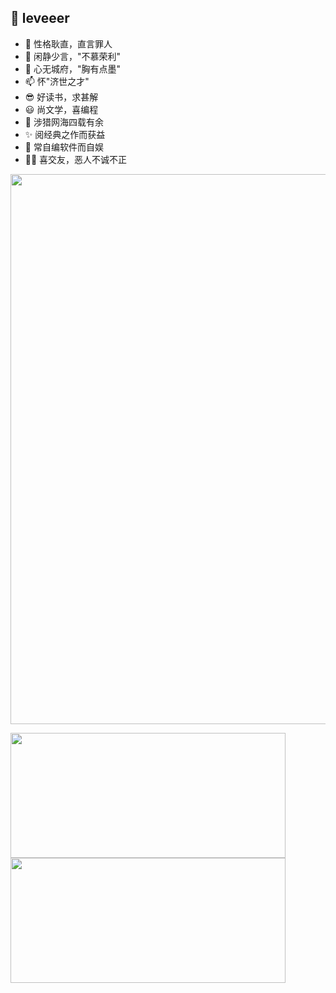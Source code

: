## 👋 leveeer
- 👀 性格耿直，直言罪人
- 🌱 闲静少言，"不慕荣利"
- 💞️ 心无城府，"胸有点墨"
- 📫 怀"济世之才"
- 😎 好读书，求甚解
- 😃 尚文学，喜编程
- 🎈 涉猎网海四载有余
- ✨ 阅经典之作而获益
- 👏 常自编软件而自娱
- 🏃‍♂️ 喜交友，恶人不诚不正

<a href="https://github.com/leveeer">
  <img align="center" width="880px" src="https://github-profile-trophy.vercel.app/?username=leveeer&column=7&theme=onedark"/>
</a>


<a href="https://github.com/leveeer">
  <p align="left">
    <img width="440px" height="200" src="https://github-readme-stats.vercel.app/api?username=leveeer&theme=vue-dark&count_private=true&show_icons=true">
    <img width="440px" height="200" src="https://github-readme-stats.vercel.app/api/top-langs/?username=leveeer&theme=vue-dark&layout=compact">
  </p>
</a>
